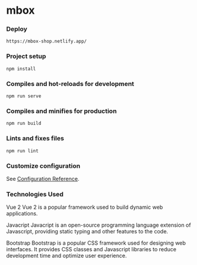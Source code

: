 # mbox

### Deploy
```
https://mbox-shop.netlify.app/
```

### Project setup
```
npm install
```

### Compiles and hot-reloads for development
```
npm run serve
```

### Compiles and minifies for production
```
npm run build
```

### Lints and fixes files
```
npm run lint
```

### Customize configuration
See [Configuration Reference](https://cli.vuejs.org/config/).

### Technologies Used
Vue 2
Vue 2 is a popular framework used to build dynamic web applications.

Javacript
Javacript is an open-source programming language extension of Javascript, providing static typing and other features to the code.

Bootstrap
Bootstrap is a popular CSS framework used for designing web interfaces. It provides CSS classes and Javascript libraries to reduce development time and optimize user experience.
